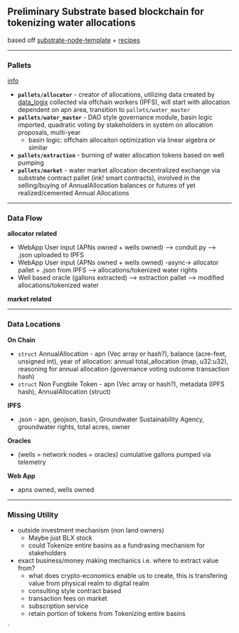 ## Preliminary Substrate based blockchain for tokenizing water allocations
based off [substrate-node-template](https://github.com/substrate-developer-hub/substrate-node-template) + [recipes](https://substrate.dev/recipes/introduction.html)

---
### Pallets  
[info](https://www.substrate.io/kb/runtime/pallets)
* __`pallets/allocator`__ - creator of allocations, utilizing data created by [data_logix](https://github.com/Greenetwork/Basin_Logix/tree/master/data_logix) collected via offchain workers (IPFS), will start with allocation dependent on apn area, transition to `pallets/water_master`
* __`pallets/water_master`__ - DAO style governance module, basin logic imported, quadratic voting by stakeholders in system on allocation proposals, multi-year 
  * basin logic: offchain allocaiton optimization via linear algebra or similar  
* __`pallets/extraction`__ - burning of water allocation tokens based on well pumping
* __`pallets/market`__ - water market allocation decentralized exchange via substrate contract pallet (ink! smart contracts), involved in the selling/buying of AnnualAllocation balances or futures of yet realized/cemented Annual Allocations

---
### Data Flow
__allocator related__
* WebApp User input (APNs owned + wells owned) --> conduit.py --> .json uploaded to IPFS
* WebApp User input (APNs owned + wells owned) -async-> allocator pallet + .json from IPFS --> allocations/tokenized water rights
* Well based oracle (gallons extracted) --> extraction pallet --> modified allocations/tokenized water  

__market related__

---
### Data Locations  
__On Chain__  
* `struct` AnnualAllocation - apn (Vec array or hash?), balance (acre-feet, unsigned int), year of allocation: annual total_allocation (map, u32:u32), reasoning for annual allocation (governance voting outcome transaction hash)  
* `struct` Non Fungbile Token - apn (Vec array or hash?), metadata (IPFS hash), AnnualAllocation (struct)  

__IPFS__  
* .json - apn, geojson, basin, Groundwater Sustainability Agency, groundwater rights, total acres, owner  

__Oracles__
* (wells = network nodes = oracles) cumulative gallons pumped via telemetry  

__Web App__  
* apns owned, wells owned

---
### Missing Utility  
* outside investment mechanism (non land owners)
  * Maybe just BLX stock
  * could Tokenize entire basins as a fundrasing mechanism for stakeholders 
* exact business/money making mechanics i.e. where to extract value from?  
  * what does crypto-economics enable us to create, this is transfering value from physical realm to digital realm
  * consulting style contract based
  * transaction fees on market
  * subscription service
  * retain portion of tokens from Tokenizing entire basins

`
